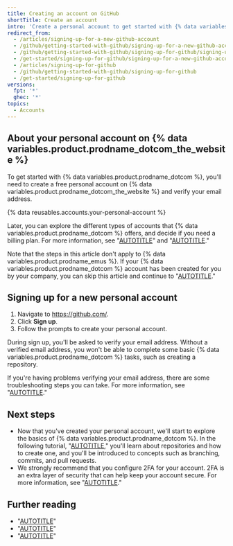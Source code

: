 ```yaml
---
title: Creating an account on GitHub
shortTitle: Create an account
intro: 'Create a personal account to get started with {% data variables.product.prodname_dotcom %}.'
redirect_from:
  - /articles/signing-up-for-a-new-github-account
  - /github/getting-started-with-github/signing-up-for-a-new-github-account
  - /github/getting-started-with-github/signing-up-for-github/signing-up-for-a-new-github-account
  - /get-started/signing-up-for-github/signing-up-for-a-new-github-account
  - /articles/signing-up-for-github
  - /github/getting-started-with-github/signing-up-for-github
  - /get-started/signing-up-for-github
versions:
  fpt: '*'
  ghec: '*'
topics:
  - Accounts
---
```


## About your personal account on {% data variables.product.prodname_dotcom_the_website %}

To get started with {% data variables.product.prodname_dotcom %}, you'll need to create a free personal account on {% data variables.product.prodname_dotcom_the_website %} and verify your email address.

{% data reusables.accounts.your-personal-account %}

Later, you can explore the different types of accounts that {% data variables.product.prodname_dotcom %} offers, and decide if you need a billing plan. For more information, see "[AUTOTITLE](/get-started/learning-about-github/types-of-github-accounts)" and "[AUTOTITLE](/get-started/learning-about-github/githubs-plans)."

Note that the steps in this article don't apply to {% data variables.product.prodname_emus %}. If your {% data variables.product.prodname_dotcom %} account has been created for you by your company, you can skip this article and continue to "[AUTOTITLE](/get-started/quickstart/hello-world)."

## Signing up for a new personal account

1. Navigate to https://github.com/.
1. Click **Sign up**.
1. Follow the prompts to create your personal account.

During sign up, you'll be asked to verify your email address. Without a verified email address, you won't be able to complete some basic {% data variables.product.prodname_dotcom %} tasks, such as creating a repository.

If you're having problems verifying your email address, there are some troubleshooting steps you can take. For more information, see "[AUTOTITLE](/account-and-profile/setting-up-and-managing-your-personal-account-on-github/managing-email-preferences/verifying-your-email-address#troubleshooting-email-verification)."

## Next steps

- Now that you've created your personal account, we'll start to explore the basics of {% data variables.product.prodname_dotcom %}. In the following tutorial, "[AUTOTITLE](/get-started/quickstart/hello-world)," you'll learn about repositories and how to create one, and you'll be introduced to concepts such as branching, commits, and pull requests.
- We strongly recommend that you configure 2FA for your account. 2FA is an extra layer of security that can help keep your account secure. For more information, see "[AUTOTITLE](/authentication/securing-your-account-with-two-factor-authentication-2fa/configuring-two-factor-authentication)."

## Further reading

- "[AUTOTITLE](/get-started/learning-about-github/types-of-github-accounts)"
- "[AUTOTITLE](/get-started/learning-about-github/githubs-plans)"
- "[AUTOTITLE](/account-and-profile/setting-up-and-managing-your-personal-account-on-github/managing-email-preferences/verifying-your-email-address)"
